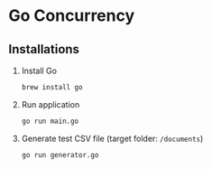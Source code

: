 # Go Concurrency

## Installations

1. Install Go

    ```bash
    brew install go
    ```

1. Run application

    ```bash
    go run main.go
    ```

1. Generate test CSV file (target folder: `/documents`)

    ```bash
    go run generator.go
    ```
